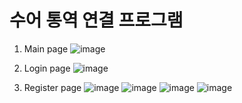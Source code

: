 # 수어 통역 연결 프로그램

1. Main page
   ![image](https://user-images.githubusercontent.com/57670160/131305560-ab114a45-951c-4af4-b2bc-e1c170385f50.png)

2. Login page
   ![image](https://user-images.githubusercontent.com/57670160/131305620-aebb826c-55e9-47c1-8789-d92407fd5ce6.png)

3. Register page
   ![image](https://user-images.githubusercontent.com/57670160/131305806-7e917410-f45e-4c12-a25e-f19290117bf1.png)
   ![image](https://user-images.githubusercontent.com/57670160/131305828-0cbf9293-322c-4115-8b79-43fbfd4a0185.png)
   ![image](https://user-images.githubusercontent.com/57670160/131305898-5c94c1c7-01b1-4c4d-bdae-d2859c089b36.png)
   ![image](https://user-images.githubusercontent.com/57670160/131305978-f8b3d839-89bb-4cbb-bc8d-d22517ce7582.png)
